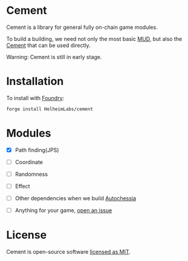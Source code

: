 # Cement

Cement is a library for general fully on-chain game modules.

To build a building, we need not only the most basic [MUD](https://github.com/latticexyz/mud), but also the [Cement](https://github.com/HelheimLabs/cement) that can be used directly.

Warning: Cement is still in early stage.

# Installation

To install with [Foundry](https://github.com/foundry-rs/foundry):

```bash
forge install HelheimLabs/cement
```


# Modules

- [x] Path finding(JPS)
- [ ] Coordinate
- [ ] Randomness
- [ ] Effect
- [ ] Other dependencies when we build [Autochessia](https://github.com/HelheimLabs/autochessia)
- [ ] Anything for your game, [open an issue](https://github.com/HelheimLabs/cement/issues/new)


# License

Cement is open-source software [licensed as MIT](./LICENSE).